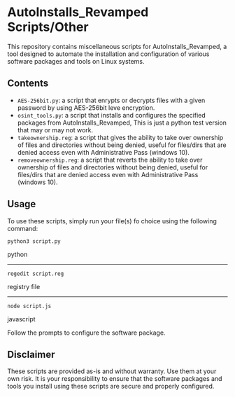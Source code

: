 # AutoInstalls_Revamped Scripts/Other

This repository contains miscellaneous scripts for AutoInstalls_Revamped, a tool designed to automate the installation and configuration of various software packages and tools on Linux systems.

## Contents

- `AES-256bit.py`: a script that enrypts or decrypts files with a given password by using AES-256bit leve encryption.
- `osint_tools.py`: a script that installs and configures the specified packages from AutoInstalls_Revamped, This is just a python test version that may or may not work.
- `takeownership.reg`: a script that gives the ability to take over ownership of files and directories without being denied, useful for files/dirs that are denied access even with Administrative Pass (windows 10).
- `removeownership.reg`: a script that reverts the ability to take over ownership of files and directories without being denied, useful for files/dirs that are denied access even with Administrative Pass (windows 10).

## Usage

To use these scripts, simply run your file(s) fo choice using the following command:

```
python3 script.py
```
python
* * * * * * * * * * *
```
regedit script.reg
```
registry file
* * * * * * * * * * *
```
node script.js
```
javascript

Follow the prompts to configure the software package.

## Disclaimer

These scripts are provided as-is and without warranty. Use them at your own risk. It is your responsibility to ensure that the software packages and tools you install using these scripts are secure and properly configured.

